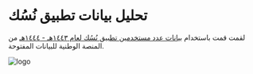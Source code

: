 # تحليل بيانات تطبيق نُسُك

لقمت قمت باستخدام [بيانات عدد مستخدمين تطبيق نُسُك لعام ١٤٤٣هـ - ١٤٤٤هـ](https://od.data.gov.sa/Data/en/dataset/1443-1444/resource/af395104-7d9c-41f7-a240-8eb30887b1a1) من المنصة الوطنية للبيانات المفتوحة.


![logo](https://github.com/TMQ5/my_projects/assets/79321400/a166a027-c713-4f41-a300-6806a5f0aced)

